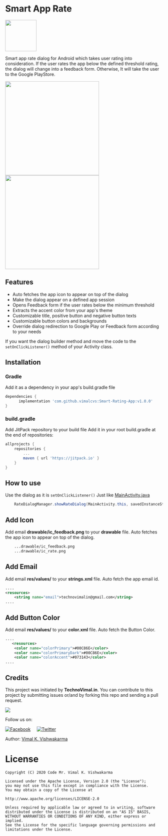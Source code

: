 # Smart App Rate 
<img src="https://raw.githubusercontent.com/vimalcvs/Smart-Rating-App/master/img/ic_launcher_round.png" alt="" width="100" height="auto" />

Smart app rate dialog for Android which takes user rating into consideration. If the user rates the app below the defined threshold rating, the dialog will change into a feedback form. Otherwise, It will take the user to the
Google PlayStore.

<img src="https://raw.githubusercontent.com/vimalcvs/Smart-Rating-App/master/img/2.png" alt="" width="300" height="auto" />  <img src="https://raw.githubusercontent.com/vimalcvs/Smart-Rating-App/master/img/1.png" alt="" width="300" height="auto" />

## Features
- Auto fetches the app icon to appear on top of the dialog
- Make the dialog appear on a defined app session
- Opens Feedback form if the user rates below the minimum threshold
- Extracts the accent color from your app's theme
- Customizable title, positive button and negative button texts
- Customizable button colors and backgrounds
- Override dialog redirection to Google Play or Feedback form according to your needs

If you want the dialog builder method and move the code to the `setOnClickListener()` method of your Activity class.
 
## Installation

### Gradle
Add it as a dependency in your app's build.gradle file

```groovy
dependencies {
      implementation 'com.github.vimalcvs:Smart-Rating-App:v1.0.0'
}
```
### build.gradle 
Add JitPack repository to your build file
Add it in your root build.gradle at the end of repositories:

```groovy
allprojects {
	repositories {
		...
		maven { url 'https://jitpack.io' }
	}
}
```
## How to use
Use the dialog as it is `setOnClickListener()` Just like <a href="https://github.com/vimalcvs/Smart-Rating-App/blob/master/app/src/main/java/com/indiandev/myrateapp/MainActivity.java">MainActivity.java</a>
```java
    RateDialogManager.showRateDialog(MainActivity.this, savedInstanceState);
```
## Add Icon 
Add email **drawable/ic_feedback.png** to your **drawable** file. Auto fetches the app icon to appear on top of the dialog.
```xml
    ...drawable/ic_feedback.png
    ...drawable/ic_rate.png
```
## Add Email
Add email **res/values/** to your **strings.xml** file. Auto fetch the app email id.
```xml
....
<resources>
    <string name="email">technovimalin@gmail.com</string>
....
```
## Add Button Color
Add email **res/values/** to your **color.xml** file. Auto fetch the Button Color.
```xml
....
   <resources>
    <color name="colorPrimary">#00C86E</color>
    <color name="colorPrimaryDark">#00C86E</color>
    <color name="colorAccent">#073143</color>
....
```

## Credits

This project was initiated by **TechnoVimal.in**. You can contribute to this project by submitting issues or/and by forking this repo and sending a pull request.

![](https://mlsvormsouvm.i.optimole.com/DV0GLTY-FqZU1jKu/w:auto/h:auto/q:auto/https://www.technovimal.in/wp-content/uploads/2019/09/technovimal_moblie_logo_250x40-1.png)

Follow us on:

[![Facebook](http://codemybrainsout.com/files/img/fb.png)](https://www.facebook.com/vimalcvs)&nbsp;&nbsp;&nbsp;&nbsp;&nbsp;[![Twitter](http://codemybrainsout.com/files/img/tw.png)](https://twitter.com/vimalvishwakar6)

Author: [Vimal K. Vishwakarma](https://github.com/vimal)

# License
```
Copyright (C) 2020 Code Mr. Vimal K. Vishwakarma

Licensed under the Apache License, Version 2.0 (the "License");
you may not use this file except in compliance with the License.
You may obtain a copy of the License at

http://www.apache.org/licenses/LICENSE-2.0

Unless required by applicable law or agreed to in writing, software
distributed under the License is distributed on an "AS IS" BASIS,
WITHOUT WARRANTIES OR CONDITIONS OF ANY KIND, either express or implied.
See the License for the specific language governing permissions and
limitations under the License.
```
